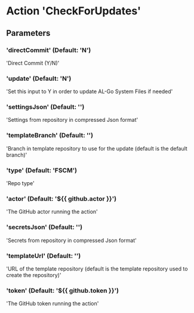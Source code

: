 # Action 'CheckForUpdates' 
## Parameters 
### 'directCommit' (Default: 'N') 
 'Direct Commit (Y/N)' 

### 'update' (Default: 'N') 
 'Set this input to Y in order to update AL-Go System Files if needed' 

### 'settingsJson' (Default: '') 
 'Settings from repository in compressed Json format' 

### 'templateBranch' (Default: '') 
 'Branch in template repository to use for the update (default is the default branch)' 

### 'type' (Default: 'FSCM') 
 'Repo type' 

### 'actor' (Default: '${{ github.actor }}') 
 'The GitHub actor running the action' 

### 'secretsJson' (Default: '') 
 'Secrets from repository in compressed Json format' 

### 'templateUrl' (Default: '') 
 'URL of the template repository (default is the template repository used to create the repository)' 

### 'token' (Default: '${{ github.token }}') 
 'The GitHub token running the action' 


